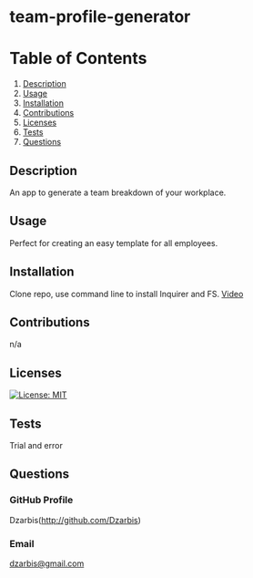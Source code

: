 # team-profile-generator

  # Table of Contents
  1) [Description](#Description)
  2) [Usage](#Usage)
  3) [Installation](#Installation)
  4) [Contributions](#Contributions)
  5) [Licenses](#Licenses)
  6) [Tests](#Tests)
  7) [Questions](#Questions)

  ## Description
  An app to generate a team breakdown of your workplace.

  ## Usage
  Perfect for creating an easy template for all employees.

  ## Installation
  Clone repo, use command line to install Inquirer and FS.
  [Video](https://drive.google.com/file/d/1ml--fXVpkl6WmLkOrSJFwDgi7yqIR1Am/view)

  ## Contributions
  n/a

  ## Licenses
  [![License: MIT](https://img.shields.io/badge/License-MIT-blue.svg)](https://opensource.org/licenses/MIT)

  ## Tests
  Trial and error

  ## Questions

  ### GitHub Profile
  Dzarbis(http://github.com/Dzarbis)

  ### Email
  dzarbis@gmail.com
